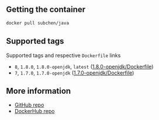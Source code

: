 ## Getting the container

```bash
docker pull subchen/java
```


## Supported tags

Supported tags and respective `Dockerfile` links

* `8`, `1.8.0`, `1.8.0-openjdk`, `latest` ([1.8.0-openjdk/Dockerfile](https://github.com/subchen/docker-images/blob/master/java/1.8.0-openjdk/Dockerfile))
* `7`, `1.7.0`, `1.7.0-openjdk` ([1.7.0-openjdk/Dockerfile](https://github.com/subchen/docker-images/blob/master/java/1.7.0-openjdk/Dockerfile))


## More information

* [GitHub repo](https://github.com/subchen/docker-images/blob/master/java)
* [DockerHub repo](https://hub.docker.com/r/subchen/java)

